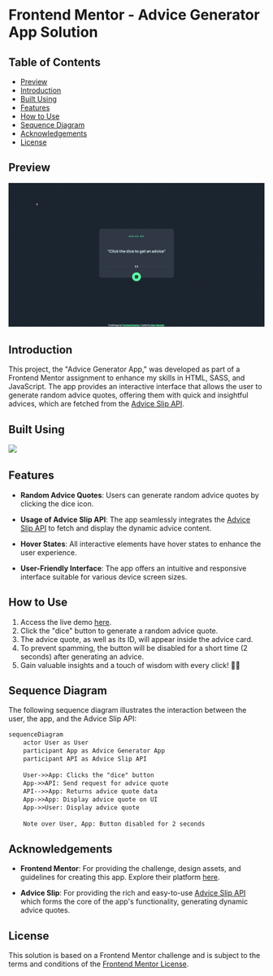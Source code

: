 # Frontend Mentor - Advice Generator App Solution

## Table of Contents

- [Preview](#preview)
- [Introduction](#introduction)
- [Built Using](#built-using)
- [Features](#features)
- [How to Use](#how-to-use)
- [Sequence Diagram](#sequence-diagram)
- [Acknowledgements](#acknowledgements)
- [License](#license)

## Preview

![Advice Generator App Preview](/gifs/advice-generator-app-preview.gif)

## Introduction

This project, the "Advice Generator App," was developed as part of a Frontend Mentor assignment to enhance my skills in HTML, SASS, and JavaScript. The app provides an interactive interface that allows the user to generate random advice quotes, offering them with quick and insightful advices, which are fetched from the [Advice Slip API](https://api.adviceslip.com).

## Built Using

[![](https://skillicons.dev/icons?i=html,scss,javascript,vscode)](https://skillicons.dev)

## Features

- **Random Advice Quotes**: Users can generate random advice quotes by clicking the dice icon.

- **Usage of Advice Slip API**: The app seamlessly integrates the [Advice Slip API](https://api.adviceslip.com) to fetch and display the dynamic advice content.

- **Hover States**: All interactive elements have hover states to enhance the user experience.

- **User-Friendly Interface**: The app offers an intuitive and responsive interface suitable for various device screen sizes.

## How to Use

1. Access the live demo [here](https://maorbezalel.github.io/advice-generator-app/).
2. Click the "dice" button to generate a random advice quote.
3. The advice quote, as well as its ID, will appear inside the advice card.
4. To prevent spamming, the button will be disabled for a short time (2 seconds) after generating an advice.
5. Gain valuable insights and a touch of wisdom with every click! 🎲📜

## Sequence Diagram

The following sequence diagram illustrates the interaction between the user, the app, and the Advice Slip API:
```mermaid
sequenceDiagram
    actor User as User
    participant App as Advice Generator App
    participant API as Advice Slip API

    User->>App: Clicks the "dice" button
    App->>API: Send request for advice quote
    API-->>App: Returns advice quote data
    App->>App: Display advice quote on UI
    App->>User: Display advice quote

    Note over User, App: Button disabled for 2 seconds
```

## Acknowledgements

- **Frontend Mentor**: For providing the challenge, design assets, and guidelines for creating this app. Explore their platform [here](https://www.frontendmentor.io/).

- **Advice Slip**: For providing the rich and easy-to-use [Advice Slip API](https://api.adviceslip.com) which forms the core of the app's functionality, generating dynamic advice quotes.


## License

This solution is based on a Frontend Mentor challenge and is subject to the terms and conditions of the [Frontend Mentor License](https://www.frontendmentor.io/license).
